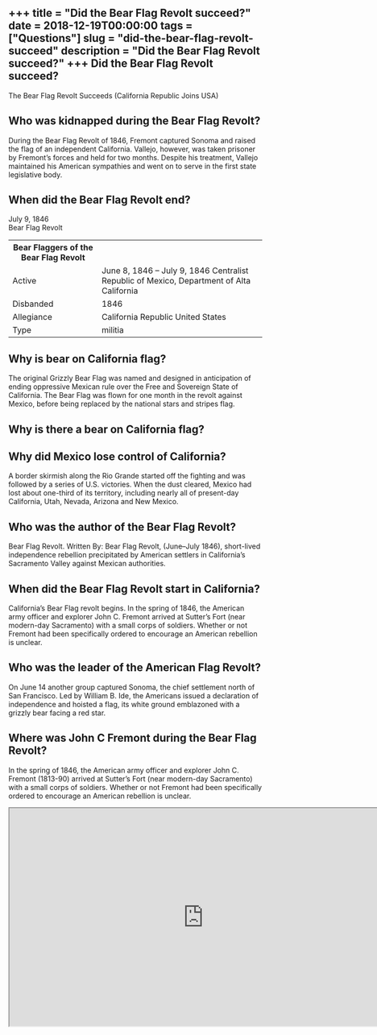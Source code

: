 +++
title = "Did the Bear Flag Revolt succeed?"
date = 2018-12-19T00:00:00
tags = ["Questions"]
slug = "did-the-bear-flag-revolt-succeed"
description = "Did the Bear Flag Revolt succeed?"
+++
Did the Bear Flag Revolt succeed?
---------------------------------

The Bear Flag Revolt Succeeds (California Republic Joins USA)

Who was kidnapped during the Bear Flag Revolt?
----------------------------------------------

During the Bear Flag Revolt of 1846, Fremont captured Sonoma and raised the flag of an independent California. Vallejo, however, was taken prisoner by Fremont’s forces and held for two months. Despite his treatment, Vallejo maintained his American sympathies and went on to serve in the first state legislative body.

When did the Bear Flag Revolt end?
----------------------------------

July 9, 1846  
Bear Flag Revolt

<table><tr><th>Bear Flaggers of the Bear Flag Revolt</th></tr><tr><td>Active</td><td>June 8, 1846 – July 9, 1846 Centralist Republic of Mexico, Department of Alta California</td></tr><tr><td>Disbanded</td><td>1846</td></tr><tr><td>Allegiance</td><td>California Republic United States</td></tr><tr><td>Type</td><td>militia</td></tr></table>

Why is bear on California flag?
-------------------------------

The original Grizzly Bear Flag was named and designed in anticipation of ending oppressive Mexican rule over the Free and Sovereign State of California. The Bear Flag was flown for one month in the revolt against Mexico, before being replaced by the national stars and stripes flag.

Why is there a bear on California flag?
---------------------------------------

Why did Mexico lose control of California?
------------------------------------------

A border skirmish along the Rio Grande started off the fighting and was followed by a series of U.S. victories. When the dust cleared, Mexico had lost about one-third of its territory, including nearly all of present-day California, Utah, Nevada, Arizona and New Mexico.

Who was the author of the Bear Flag Revolt?
-------------------------------------------

Bear Flag Revolt. Written By: Bear Flag Revolt, (June–July 1846), short-lived independence rebellion precipitated by American settlers in California’s Sacramento Valley against Mexican authorities.

When did the Bear Flag Revolt start in California?
--------------------------------------------------

California’s Bear Flag revolt begins. In the spring of 1846, the American army officer and explorer John C. Fremont arrived at Sutter’s Fort (near modern-day Sacramento) with a small corps of soldiers. Whether or not Fremont had been specifically ordered to encourage an American rebellion is unclear.

Who was the leader of the American Flag Revolt?
-----------------------------------------------

On June 14 another group captured Sonoma, the chief settlement north of San Francisco. Led by William B. Ide, the Americans issued a declaration of independence and hoisted a flag, its white ground emblazoned with a grizzly bear facing a red star.

Where was John C Fremont during the Bear Flag Revolt?
-----------------------------------------------------

In the spring of 1846, the American army officer and explorer John C. Fremont (1813-90) arrived at Sutter’s Fort (near modern-day Sacramento) with a small corps of soldiers. Whether or not Fremont had been specifically ordered to encourage an American rebellion is unclear.

<iframe allow="accelerometer; autoplay; clipboard-write; encrypted-media; gyroscope; picture-in-picture" allowfullscreen="" class="__youtube_prefs__  epyt-is-override  no-lazyload" data-no-lazy="1" data-origheight="433" data-origwidth="770" data-skipgform_ajax_framebjll="" height="433" id="_ytid_13594" loading="lazy" src="https://www.youtube.com/embed/LDwWCFSrvQU?enablejsapi=1&autoplay=0&cc_load_policy=0&cc_lang_pref=&iv_load_policy=1&loop=0&modestbranding=0&rel=1&fs=1&playsinline=0&autohide=2&theme=dark&color=red&controls=1&" title="YouTube player" width="770"></iframe>